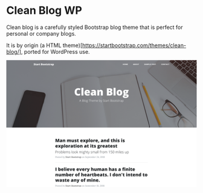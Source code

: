 # Clean Blog WP

Clean blog is a carefully styled Bootstrap blog theme that is perfect for personal or company blogs. 

It is by origin (a HTML theme)[https://startbootstrap.com/themes/clean-blog/], ported for WordPress use.

![Screenshot](https://github.com/danielyewright/cleanblogWP/blob/master/screenshot.png)

